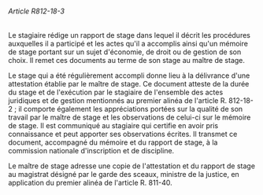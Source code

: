 ###### Article R812-18-3

Le stagiaire rédige un rapport de stage dans lequel il décrit les procédures auxquelles il a participé et les actes qu'il a accomplis ainsi qu'un mémoire de stage portant sur un sujet d'économie, de droit ou de gestion de son choix. Il remet ces documents au terme de son stage au maître de stage.

Le stage qui a été régulièrement accompli donne lieu à la délivrance d'une attestation établie par le maître de stage. Ce document atteste de la durée du stage et de l'exécution par le stagiaire de l'ensemble des actes juridiques et de gestion mentionnés au premier alinéa de l'article R. 812-18-2 ; il comporte également les appréciations portées sur la qualité de son travail par le maître de stage et les observations de celui-ci sur le mémoire de stage. Il est communiqué au stagiaire qui certifie en avoir pris connaissance et peut apporter ses observations écrites. Il transmet ce document, accompagné du mémoire et du rapport de stage, à la commission nationale d'inscription et de discipline.

Le maître de stage adresse une copie de l'attestation et du rapport de stage au magistrat désigné par le garde des sceaux, ministre de la justice, en application du premier alinéa de l'article R. 811-40.

